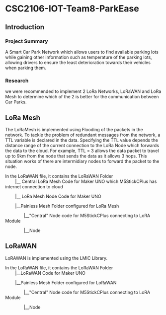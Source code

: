 # CSC2106-IOT-Team8-ParkEase

## Introduction

### Project Summary
A Smart Car Park Network which allows users to find available parking lots while gaining other information such as temperature of the parking lots, allowing drivers to ensure the least deterioration towards their vehicles when parking them.
### Research 
we were recommended to implement 2 LoRa Networks, LoRaWAN and LoRa Mesh to determine which of the 2 is better for the communication between Car Parks.

## LoRa Mesh
The LoRaMesh is implemented using Flooding of the packets in the network. To tackle the problem of redundant messages from the network, a TTL variable is declared in the data. Specifying the TTL value depends the distance range of the current connection to the LoRa Node which forwards the data to the cloud. For example, TTL = 3 allows the data packet to travel up to 9km from the node that sends the data as it allows 3 hops. This situation works of there are intermidiary nodes to forward the packet to the node.<br>

In the LoRaWAN file, it contains the LoRaWAN Folder <br>
&emsp;&emsp; |__ Central LoRa Mesh Code for Maker UNO which M5StickCPlus has internet connection to cloud <br>

&emsp;&emsp; |__ LoRa Mesh Node Code for Maker UNO <br>

&emsp;&emsp; |__Painless Mesh Folder configured for LoRa Mesh <br>

&emsp;&emsp;&emsp;&emsp; |__"Central" Node code for M5StickCPlus connecting to LoRA Module <br>

&emsp;&emsp;&emsp;&emsp; |__Node

## LoRaWAN
LoRAWAN is implemented using the LMIC Library.<br>

In the LoRaWAN file, it contains the LoRaWAN Folder <br>
&emsp;&emsp; |__LoRaWAN Code for Maker UNO <br>

&emsp;&emsp; |__Painless Mesh Folder configured for LoRaWAN <br>

&emsp;&emsp;&emsp;&emsp; |__"Central" Node code for M5StickCPlus connecting to LoRA Module <br>

&emsp;&emsp;&emsp;&emsp; |__Node


          
      
